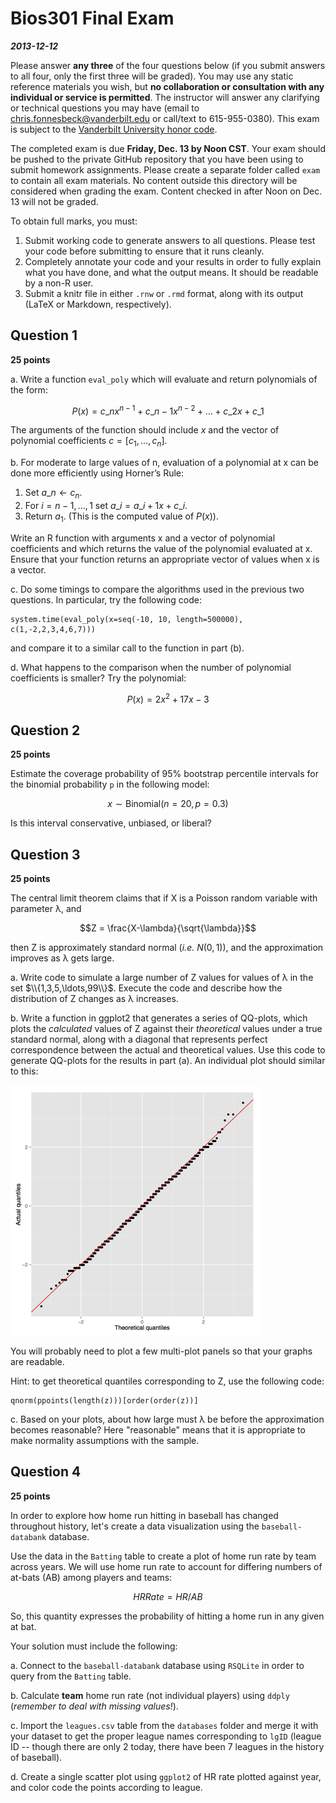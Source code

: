 # Bios301 Final Exam

***2013-12-12***

Please answer **any three** of the four questions below (if you submit answers to all four, only the first three will be graded). You may use any static reference materials you wish, but **no collaboration or consultation with any individual or service is permitted**. The instructor will answer any clarifying or technical questions you may have (email to chris.fonnesbeck@vanderbilt.edu or call/text to 615-955-0380). This exam is subject to the [Vanderbilt University honor code](http://www.vanderbilt.edu/student_handbook/the-honor-system#honorcode).

The completed exam is due **Friday, Dec. 13 by Noon CST**. Your exam should be pushed to the private GitHub repository that you have been using to submit homework assignments. Please create a separate folder called `exam` to contain all exam materials. No content outside this directory will be considered when grading the exam. Content checked in after Noon on Dec. 13 will not be graded.

To obtain full marks, you must:

1. Submit working code to generate answers to all questions. Please test your code before submitting to ensure that it runs cleanly.
2. Completely annotate your code and your results in order to fully explain what you have done, and what the output means. It should be readable by a non-R user.
3. Submit a knitr file in either `.rnw` or `.rmd` format, along with its output (LaTeX or Markdown, respectively).

## Question 1

**25 points**

a. Write a function `eval_poly` which will evaluate and return polynomials of the form:

$$P(x) = c\_n x^{n−1} + c\_{n−1} x^{n−2} + \ldots + c\_2 x + c\_1$$

The arguments of the function should include $x$ and the vector of polynomial coefficients $c = [c_1, \ldots, c_n]$.

b. For moderate to large values of n, evaluation of a polynomial at x can be done more efficiently using Horner’s Rule:

1. Set $a\_n \leftarrow c_n$.
2. For $i=n−1,\ldots,1$ set $a\_i = a\_{i+1} x+c\_i$.
3. Return $a_1$. (This is the computed value of $P(x)$).

Write an R function with arguments x and a vector of polynomial coefficients and which returns the value of the polynomial evaluated at x. Ensure that your function returns an appropriate vector of values when x is a vector.

c. Do some timings to compare the algorithms used in the previous two questions. In particular, try the following code:

```
system.time(eval_poly(x=seq(-10, 10, length=500000), c(1,-2,2,3,4,6,7)))
```

and compare it to a similar call to the function in part (b).

d. What happens to the comparison when the number of polynomial coefficients is smaller? Try the polynomial:

$$P(x) = 2x^{2} +17x−3$$

## Question 2

**25 points**

Estimate the coverage probability of 95% bootstrap percentile intervals for the binomial probability `p` in the following model:

$$x \sim \text{Binomial}(n=20, p=0.3)$$

Is this interval conservative, unbiased, or liberal?

## Question 3

**25 points**

The central limit theorem claims that if X is a Poisson random variable with parameter λ, and

$$Z = \frac{X-\lambda}{\sqrt{\lambda}}$$

then Z is approximately standard normal (*i.e.* $N(0,1)$), and the approximation improves as λ gets large.

a. Write code to simulate a large number of Z values for values of λ in the set $\\{1,3,5,\ldots,99\\}$. Execute the code and describe how the distribution of Z changes as λ increases.

b. Write a function in ggplot2 that generates a series of QQ-plots, which plots the *calculated* values of Z against their *theoretical* values under a true standard normal, along with a diagonal that represents perfect correspondence between the actual and theoretical values. Use this code to generate QQ-plots for the results in part (a). An individual plot should similar to this:

![qqplot](qqplot.png)

You will probably need to plot a few multi-plot panels so that your graphs are readable.

Hint: to get theoretical quantiles corresponding to Z, use the following code:

    qnorm(ppoints(length(z)))[order(order(z))]

c. Based on your plots, about how large must λ be before the approximation becomes reasonable? Here "reasonable" means that it is appropriate to make normality assumptions with the sample.

## Question 4

**25 points**

In order to explore how home run hitting in baseball has changed throughout history, let's create a data visualization using the `baseball-databank` database.

Use the data in the `Batting` table to create a plot of home run rate by team across years. We will use home run rate to account for differing numbers of at-bats (AB) among players and teams:

$$HRRate = HR/AB$$

So, this quantity expresses the probability of hitting a home run in any given at bat.

Your solution must include the following:

a. Connect to the `baseball-databank` database using `RSQLite` in order to query from the `Batting` table.

b. Calculate **team** home run rate (not individual players) using `ddply` (*remember to deal with missing values!*).

c. Import the `leagues.csv` table from the `databases` folder and merge it with your dataset to get the proper league names corresponding to `lgID` (league ID -- though there are only 2 today, there have been 7 leagues in the history of baseball).

d. Create a single scatter plot using `ggplot2` of HR rate plotted against year, and color code the points according to  league.

<script type="text/x-mathjax-config">
  MathJax.Hub.Config({
    extensions: ["tex2jax.js"],
    jax: ["input/TeX", "output/HTML-CSS"],
    tex2jax: {
      inlineMath: [ ['$','$'], ["\\(","\\)"] ],
      displayMath: [ ['$$','$$'], ["\\[","\\]"] ],
      processEscapes: true
    },
    "HTML-CSS": { availableFonts: ["TeX"] }
  });
</script>
<!--<script type="text/javascript"
    src="../MathJax/MathJax.js?config=TeX-AMS-MML_HTMLorMML">
</script>-->
<script type="text/javascript"
    src="http://cdn.mathjax.org/mathjax/latest/MathJax.js?config=TeX-AMS-MML_HTMLorMML">
</script>